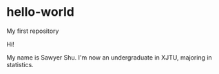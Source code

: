# hello-world
My first repository

Hi!

My name is Sawyer Shu. I'm now an undergraduate in XJTU, majoring in statistics.
